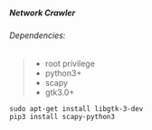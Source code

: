 ##### Network Crawler

###### Dependencies:
> - root privilege
> - python3+
> - scapy
> - gtk3.0+ 
``` 
sudo apt-get install libgtk-3-dev
pip3 install scapy-python3
```
